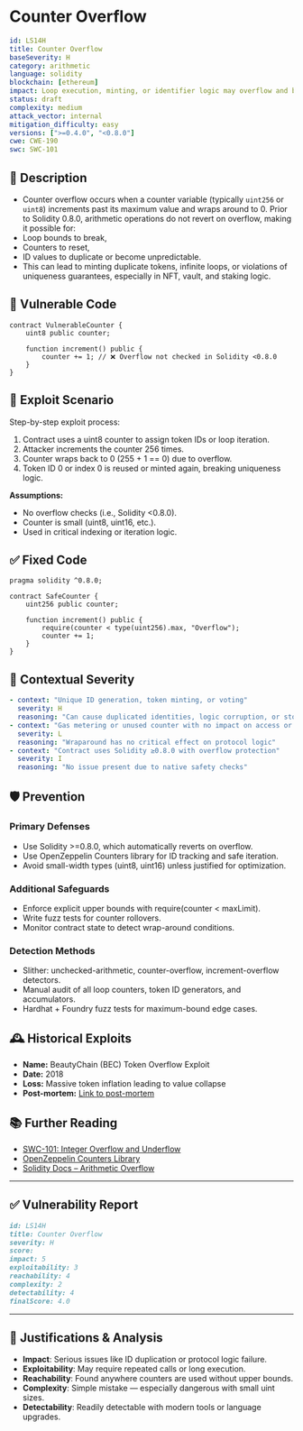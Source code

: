 # Counter Overflow 

```YAML
id: LS14H
title: Counter Overflow 
baseSeverity: H
category: arithmetic
language: solidity
blockchain: [ethereum]
impact: Loop execution, minting, or identifier logic may overflow and break constraints
status: draft
complexity: medium
attack_vector: internal
mitigation_difficulty: easy
versions: [">=0.4.0", "<0.8.0"]
cwe: CWE-190
swc: SWC-101
```

## 📝 Description

- Counter overflow occurs when a counter variable (typically `uint256` or `uint8`) increments past its maximum value and wraps around to 0. Prior to Solidity 0.8.0, arithmetic operations do not revert on overflow, making it possible for:
- Loop bounds to break,
- Counters to reset,
- ID values to duplicate or become unpredictable.
- This can lead to minting duplicate tokens, infinite loops, or violations of uniqueness guarantees, especially in NFT, vault, and staking logic.

## 🚨 Vulnerable Code

```solidity
contract VulnerableCounter {
    uint8 public counter;

    function increment() public {
        counter += 1; // ❌ Overflow not checked in Solidity <0.8.0
    }
}
```

## 🧪 Exploit Scenario

Step-by-step exploit process:

1. Contract uses a uint8 counter to assign token IDs or loop iteration.
2. Attacker increments the counter 256 times.
3. Counter wraps back to 0 (255 + 1 == 0) due to overflow.
4. Token ID 0 or index 0 is reused or minted again, breaking uniqueness logic.

**Assumptions:**

- No overflow checks (i.e., Solidity <0.8.0).
- Counter is small (uint8, uint16, etc.).
- Used in critical indexing or iteration logic.

## ✅ Fixed Code

```solidity
pragma solidity ^0.8.0;

contract SafeCounter {
    uint256 public counter;

    function increment() public {
        require(counter < type(uint256).max, "Overflow");
        counter += 1;
    }
}
```

## 🧭 Contextual Severity

```yaml
- context: "Unique ID generation, token minting, or voting"
  severity: H
  reasoning: "Can cause duplicated identities, logic corruption, or stolen assets"
- context: "Gas metering or unused counter with no impact on access or storage"
  severity: L
  reasoning: "Wraparound has no critical effect on protocol logic"
- context: "Contract uses Solidity ≥0.8.0 with overflow protection"
  severity: I
  reasoning: "No issue present due to native safety checks"
```

## 🛡️ Prevention

### Primary Defenses

- Use Solidity >=0.8.0, which automatically reverts on overflow.
- Use OpenZeppelin Counters library for ID tracking and safe iteration.
- Avoid small-width types (uint8, uint16) unless justified for optimization.

### Additional Safeguards

- Enforce explicit upper bounds with require(counter < maxLimit).
- Write fuzz tests for counter rollovers.
- Monitor contract state to detect wrap-around conditions.

### Detection Methods

- Slither: unchecked-arithmetic, counter-overflow, increment-overflow detectors.
- Manual audit of all loop counters, token ID generators, and accumulators.
- Hardhat + Foundry fuzz tests for maximum-bound edge cases.

## 🕰️ Historical Exploits

- **Name:** BeautyChain (BEC) Token Overflow Exploit 
- **Date:** 2018 
- **Loss:** Massive token inflation leading to value collapse 
- **Post-mortem:** [Link to post-mortem](https://smartstate.tech/blog/understanding-overflow-and-underflow-vulnerabilities-in-smart-contracts.html)


## 📚 Further Reading

- [SWC-101: Integer Overflow and Underflow](https://swcregistry.io/docs/SWC-101) 
- [OpenZeppelin Counters Library](https://docs.openzeppelin.com/contracts/4.x/api/utils#Counters) 
- [Solidity Docs – Arithmetic Overflow](https://docs.soliditylang.org/en/v0.8.0/080-breaking-changes.html) 

---

## ✅ Vulnerability Report

```markdown
id: LS14H
title: Counter Overflow 
severity: H
score:
impact: 5         
exploitability: 3
reachability: 4   
complexity: 2     
detectability: 4  
finalScore: 4.0
```

---

## 📄 Justifications & Analysis

- **Impact**: Serious issues like ID duplication or protocol logic failure.
- **Exploitability**: May require repeated calls or long execution.
- **Reachability**: Found anywhere counters are used without upper bounds.
- **Complexity**: Simple mistake — especially dangerous with small uint sizes.
- **Detectability**: Readily detectable with modern tools or language upgrades.